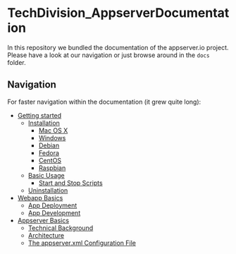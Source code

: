 TechDivision_AppserverDocumentation
===================================

In this repository we bundled the documentation of the appserver.io project.
Please have a look at our navigation or just browse around in the `docs` folder.

## Navigation
For faster navigation within the documentation (it grew quite long):

- [Getting started](<docs/getting-started/>)
	* [Installation](<docs/getting-started/installation.md>)
		- [Mac OS X](<docs/getting-started/installation.md#mac-os-x>)
		- [Windows](<docs/getting-started/installation.md#windows>)
		- [Debian](<docs/getting-started/installation.md#debian>)
		- [Fedora](<docs/getting-started/installation.md#fedora>)
		- [CentOS](<docs/getting-started/installation.md#centos>)
		- [Raspbian](<docs/getting-started/installation.md#raspbian>)
	* [Basic Usage](<docs/getting-started/basic-usage.md>)
		- [Start and Stop Scripts](<docs/getting-started/basic-usage.md#start-and-stop-scripts>)
	* [Uninstallation](<docs/getting-started/uninstallation.md>)
- [Webapp Basics](<docs/webapp-basics/README.md>)
	* [App Deployment](<docs/webapp-basics/app-deployment.md>)
	* [App Development](<docs/webapp-basics/app-development.md>)
- [Appserver Basics](<docs/appserver-basics/README.md>)
	* [Technical Background](<docs/appserver-basics/technical-background.md>)
	* [Architecture](<docs/appserver-basics/architecture.md>)
	* [The appserver.xml Configuration File](<docs/appserver-basics/the-appserver_xml-configuration-file.md>)
